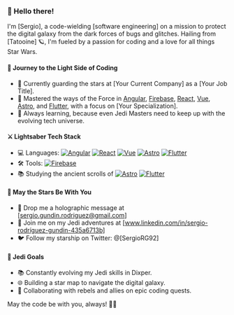 ### 👋 Hello there!

I'm [Sergio], a code-wielding [software engineering] on a mission to protect the digital galaxy from the dark forces of bugs and glitches. Hailing from [Tatooine] 🪐, I'm fueled by a passion for coding and a love for all things Star Wars.

#### 🌌 Journey to the Light Side of Coding

- 🚀 Currently guarding the stars at [Your Current Company] as a [Your Job Title].
- 🔧 Mastered the ways of the Force in [Angular](https://angular.io/), [Firebase](https://firebase.google.com/), [React](https://reactjs.org/), [Vue](https://vuejs.org/), [Astro](https://astro.build/), and [Flutter](https://flutter.dev/), with a focus on [Your Specialization].
- 🌱 Always learning, because even Jedi Masters need to keep up with the evolving tech universe.

#### ⚔️ Lightsaber Tech Stack

- 💻 Languages: 
  [![Angular](https://img.shields.io/badge/Angular-%23DD0031.svg?&style=for-the-badge&logo=angular&logoColor=white)](https://angular.io/) [![React](https://img.shields.io/badge/React-%2320232A.svg?&style=for-the-badge&logo=react&logoColor=%2361DAFB)](https://reactjs.org/) [![Vue](https://img.shields.io/badge/Vue.js-%234FC08D.svg?&style=for-the-badge&logo=vue.js&logoColor=white)](https://vuejs.org/) [![Astro](https://img.shields.io/badge/Astro-%23212121.svg?&style=for-the-badge&logo=astro)](https://astro.build/) [![Flutter](https://img.shields.io/badge/Flutter-%2302569B.svg?&style=for-the-badge&logo=flutter&logoColor=white)](https://flutter.dev/)
- 🛠️ Tools: [![Firebase](https://img.shields.io/badge/Firebase-%23039BE5.svg?&style=for-the-badge&logo=firebase)](https://firebase.google.com/) 
- 📚 Studying the ancient scrolls of [![Astro](https://img.shields.io/badge/Astro-%23212121.svg?&style=for-the-badge&logo=astro)](https://astro.build/) [![Flutter](https://img.shields.io/badge/Flutter-%2302569B.svg?&style=for-the-badge&logo=flutter&logoColor=white)](https://flutter.dev/)

#### 🌟 May the Stars Be With You

- 📧 Drop me a holographic message at [sergio.gundin.rodriguez@gmail.com]
- 💬 Join me on my Jedi adventures at [www.linkedin.com/in/sergio-rodríguez-gundin-435a6713b]
- 🐦 Follow my starship on Twitter: @[SergioRG92]

#### 🌌 Jedi Goals

- 📚 Constantly evolving my Jedi skills in Dixper.
- 🌐 Building a star map to navigate the digital galaxy.
- 🔗 Collaborating with rebels and allies on epic coding quests.

May the code be with you, always! 🚀✨
